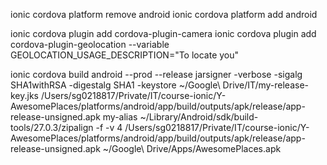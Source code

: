 
ionic cordova platform remove android
ionic cordova platform add android

ionic cordova plugin add cordova-plugin-camera
ionic cordova plugin add cordova-plugin-geolocation --variable GEOLOCATION_USAGE_DESCRIPTION="To locate you"

ionic cordova build android --prod --release
jarsigner -verbose -sigalg SHA1withRSA -digestalg SHA1 -keystore ~/Google\ Drive/IT/my-release-key.jks /Users/sg0218817/Private/IT/course-ionic/Y-AwesomePlaces/platforms/android/app/build/outputs/apk/release/app-release-unsigned.apk  my-alias
~/Library/Android/sdk/build-tools/27.0.3/zipalign -f -v 4 /Users/sg0218817/Private/IT/course-ionic/Y-AwesomePlaces/platforms/android/app/build/outputs/apk/release/app-release-unsigned.apk ~/Google\ Drive/Apps/AwesomePlaces.apk
